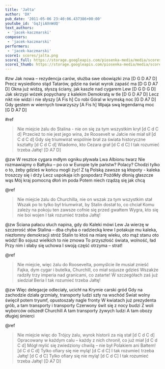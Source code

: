 ```yaml
---
title: 'Jałta'
author: 'DX'
pub_date: '2011-05-06 23:40:06.437386+00:00'
youtube_id: 'GqJjiAXnWdQ'
text_authors:
 - 'jacek-kaczmarski'
composers:
 - 'jacek-kaczmarski'
performers:
 - 'jacek-kaczmarski'
score1: scores/jalta.png
score1_full: https://storage.googleapis.com/piosenka-media/media/scores/jalta.png
score1_thumb: https://storage.googleapis.com/piosenka-media/media/scores/jalta.png.180x0_q85_upscale.jpg
---
```


#zw
Jak nowa – rezydencja carów, służba swe obowiązki zna [D G D A7 D]
Precz wysiedlono stąd Tatarów, gdzie na świat wyrok zapaść ma [D G D A7 D] 
Okna już widzą, słyszą ściany, jak kaszle nad cygarem Lew [D G D G D]
Jak skrzypi wózek popychany z kalekim Demokratą w tle [D G D A7 D] 
Lecz nikt nie widzi i nie słyszy [A Fis h]
Co robi Góral w krymską noc [G D A7 D] 
Gdy gestem w wiernych towarzyszy [A Fis h] 
Wpaja swą legendarną moc [G D A7 D]

#ref
>Nie miejcie żalu do Stalina - nie on się za tym wszystkim krył [d C d C d] 
>Przecież to nie jest jego wina, że Roosevelt w Jałcie nie miał sił [d C d C d] 
>Gdy się triumwirat wspólnie brał za świata historyczne kształty [d C d C d] 
>Wiadomo, kto Cezara grał [d C d C]
>I tak rozumieć trzeba Jałtę! [D A7 D] 

@zw
W resztce cygara mdłym ogniku pływała Lwa Albionu twarz
Nie rozmawiajmy o Bałtyku – po co w Europie tyle państw? 
Polacy? Chodzi tylko o to, żeby gdzieś w końcu mogli żyć!
Z tą Polską zawsze są kłopoty - kaleka troszczy się i drży
Lecz uspokaja ich gospodarz
Pożółkły dłonią głaszcze wąs
Mój kraj pomocną dłoń im poda
Potem niech rządzą się jak chcą

@ref
>Nie miejcie żalu do Churchilla, nie on wszak za tym wszystkim stał
>Wszak po to tylko był triumwirat, by Stalin dostał to, co chciał
>Komu zależy na pokoju ten zawsze cofnie się przed gwałtem
>Wygra, kto się nie boi wojen
>I tak rozumieć trzeba Jałtę! 

@zw
Ściana pałacu słuch napina, gdy do Kaleki mówi Lew
Ja wierzę w szczerość słów Stalina – dba chyba o radziecką krew
I potakuje mu kaleka, niezłomny demokracji stróż
Stalin to ktoś na miarę wieku, oto mąż stanu oto wódz! 
Bo sojusz wielkich to nie zmowa
To przyszłość świata, wolność, ład
Przy nim i słaby się uchowa
I swoją część otrzyma – strat! 

@ref
>Nie miejcie, więc żalu do Roosevelta, pomyślcie ile musiał znieść
>Fajka, dym cygar i butelka, Churchill, co miał sojusze gdzieś
>Wszakże radziły trzy imperia nad granicami, co zatarte! 
>W szczegółach zaś już siedział Beria
>I tak rozumieć trzeba Jałtę! 

@zw
Więc delegacje odleciały, ucichł na Krymie carski gród
Gdy na zachodzie działa grzmiały, transporty ludzi szły na wschód
Świat wolny święcił potem tryumf, opustoszały nagle fronty
W kwiatach już prezydenta grób, a tam transporty i transporty
Czerwony świt się z nocy budzi
Z woli wyborców odszedł Churchill
A tam transporty żywych ludzi
A tam obozy długiej śmierci

@ref
>Nie miejcie więc do Trójcy żalu, wyrok historii za nią stał [d C d C d] 
>Opracowany w każdym calu – każdy z nich chronił, co już miał [d C d C d] 
>Mógł mylić się zwiedziony chwilą – nie był Polakiem ani Bałtem! [d C d C d] 
>Tylko ofiary się nie mylą! [d C d C]
>I tak rozumieć trzeba Jałtę! [d C d C]
>Tylko ofiary się nie mylą! [d C d C]
>I tak rozumieć trzeba Jałtę! [D A7 D]